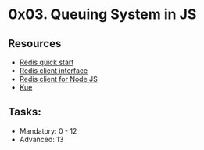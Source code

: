# 0x03. Queuing System in JS

## Resources
* [Redis quick start](https://intranet.alxswe.com/rltoken/bD8ATSAVbine9-zEXenwyw)
* [Redis client interface](https://intranet.alxswe.com/rltoken/vFJSkoXkIvLqHzQgx8DVcw)
* [Redis client for Node JS](https://intranet.alxswe.com/rltoken/mRftfl67BrNvl-RM5JQfUA)
* [Kue](https://intranet.alxswe.com/rltoken/yTC3Ci2IV2US24xJsBfMgQ)

## Tasks:
* Mandatory: 0 - 12
* Advanced: 13
